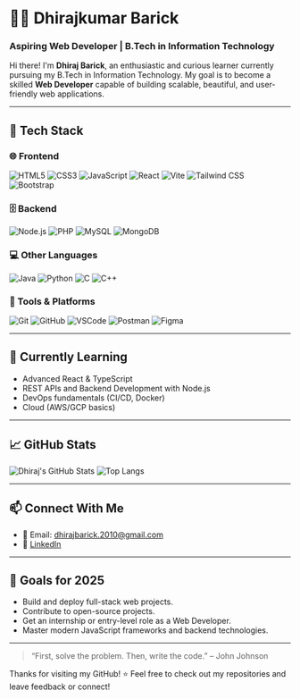 # 🧑‍💼 Dhirajkumar Barick

### Aspiring Web Developer | B.Tech in Information Technology

Hi there! I'm **Dhiraj Barick**, an enthusiastic and curious learner currently pursuing my B.Tech in Information Technology. My goal is to become a skilled **Web Developer** capable of building scalable, beautiful, and user-friendly web applications.

---

## 🚀 Tech Stack

### 🌐 Frontend
![HTML5](https://img.shields.io/badge/HTML5-E34F26?style=for-the-badge&logo=html5&logoColor=white)
![CSS3](https://img.shields.io/badge/CSS3-1572B6?style=for-the-badge&logo=css3&logoColor=white)
![JavaScript](https://img.shields.io/badge/JavaScript-F7DF1E?style=for-the-badge&logo=javascript&logoColor=black)
![React](https://img.shields.io/badge/React.js-61DAFB?style=for-the-badge&logo=react&logoColor=black)
![Vite](https://img.shields.io/badge/Vite.js-646CFF?style=for-the-badge&logo=vite&logoColor=white)
![Tailwind CSS](https://img.shields.io/badge/TailwindCSS-38B2AC?style=for-the-badge&logo=tailwind-css&logoColor=white)
![Bootstrap](https://img.shields.io/badge/Bootstrap-7952B3?style=for-the-badge&logo=bootstrap&logoColor=white)

### 🗄️ Backend
![Node.js](https://img.shields.io/badge/Node.js-339933?style=for-the-badge&logo=nodedotjs&logoColor=white)
![PHP](https://img.shields.io/badge/PHP-777BB4?style=for-the-badge&logo=php&logoColor=white)
![MySQL](https://img.shields.io/badge/MySQL-4479A1?style=for-the-badge&logo=mysql&logoColor=white)
![MongoDB](https://img.shields.io/badge/MongoDB-4EA94B?style=for-the-badge&logo=mongodb&logoColor=white)

### 💻 Other Languages
![Java](https://img.shields.io/badge/Java-ED8B00?style=for-the-badge&logo=openjdk&logoColor=white)
![Python](https://img.shields.io/badge/Python-3776AB?style=for-the-badge&logo=python&logoColor=white)
![C](https://img.shields.io/badge/C-00599C?style=for-the-badge&logo=c&logoColor=white)
![C++](https://img.shields.io/badge/C++-00599C?style=for-the-badge&logo=cplusplus&logoColor=white)

### 🔧 Tools & Platforms
![Git](https://img.shields.io/badge/Git-F05032?style=for-the-badge&logo=git&logoColor=white)
![GitHub](https://img.shields.io/badge/GitHub-181717?style=for-the-badge&logo=github&logoColor=white)
![VSCode](https://img.shields.io/badge/VS%20Code-0078d7?style=for-the-badge&logo=visual-studio-code&logoColor=white)
![Postman](https://img.shields.io/badge/Postman-FF6C37?style=for-the-badge&logo=postman&logoColor=white)
![Figma](https://img.shields.io/badge/Figma-F24E1E?style=for-the-badge&logo=figma&logoColor=white)

---

## 🌱 Currently Learning
- Advanced React & TypeScript
- REST APIs and Backend Development with Node.js
- DevOps fundamentals (CI/CD, Docker)
- Cloud (AWS/GCP basics)

---

## 📈 GitHub Stats

![Dhiraj's GitHub Stats](https://github-readme-stats.vercel.app/api?username=dhirajbarick&show_icons=true&theme=radical)
![Top Langs](https://github-readme-stats.vercel.app/api/top-langs/?username=dhirajbarick&layout=compact&theme=radical)

---

## 📫 Connect With Me

- 📧 Email: dhirajbarick.2010@gmail.com
- 💼 [LinkedIn](https://www.linkedin.com/in/dhirajbarick) 

---

## 🔭 Goals for 2025
- Build and deploy full-stack web projects.
- Contribute to open-source projects.
- Get an internship or entry-level role as a Web Developer.
- Master modern JavaScript frameworks and backend technologies.

---

> “First, solve the problem. Then, write the code.” – John Johnson

Thanks for visiting my GitHub! ⭐ Feel free to check out my repositories and leave feedback or connect!
